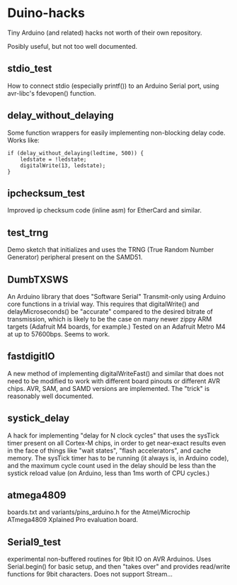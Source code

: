 # Duino-hacks
Tiny Arduino (and related) hacks not worth of their own repository.

Posibly useful, but not too well documented.

## stdio_test
How to connect stdio (especially printf()) to an Arduino Serial port, using avr-libc's fdevopen() function.

## delay_without_delaying
Some function wrappers for easily implementing non-blocking delay code.  Works like:

~~~
if (delay_without_delaying(ledtime, 500)) {
    ledstate = !ledstate;
    digitalWrite(13, ledstate);
}
~~~

## ipchecksum_test
Improved ip checksum code (inline asm) for EtherCard and similar.

## test_trng
Demo sketch that initializes and uses the TRNG (True Random Number Generator) peripheral present on the SAMD51.

## DumbTXSWS
An Arduino library that does "Software Serial" Transmit-only using Arduino core functions in a trivial way.  This requires that digitalWrite() and delayMicroseconds() be "accurate" compared to the desired bitrate of transmission, which is likely to be the case on many newer zippy ARM targets (Adafruit M4 boards, for example.)
Tested on an Adafruit Metro M4 at up to 57600bps.  Seems to work.

## fastdigitIO
A new method of implementing digitalWriteFast() and similar that does not need to be modified to work with different board pinouts or different AVR chips.  AVR, SAM, and SAMD versions are implemented.  The "trick" is reasonably well documented.

## systick_delay
A hack for implementing "delay for N clock cycles" that uses the sysTick timer present on all Cortex-M chips, in order to get near-exact results even in the face of things like "wait states", "flash accelerators", and cache memory.  The sysTick timer has to be running (it always is, in Arduino code), and the maximum cycle count used in the delay should be less than the systick reload value (on Arduino, less than 1ms worth of CPU cycles.)

## atmega4809
boards.txt and variants/pins_arduino.h for the Atmel/Microchip ATmega4809 Xplained Pro evaluation board.

## Serial9_test
experimental non-buffered routines for 9bit IO on AVR Arduinos.  Uses Serial.begin() for basic setup, and then "takes over" and provides read/write functions for 9bit characters.   Does not support Stream...

